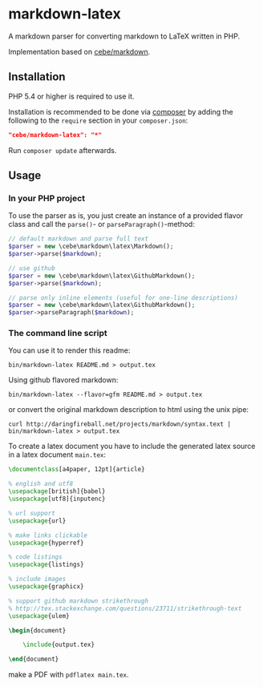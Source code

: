 markdown-latex
==============

A markdown parser for converting markdown to LaTeX written in PHP.

Implementation based on [cebe/markdown][].

[cebe/markdown]: https://github.com/cebe/markdown "A markdown parser for PHP"


Installation
------------

PHP 5.4 or higher is required to use it.

Installation is recommended to be done via [composer][] by adding the following to the `require` section in your `composer.json`:

```json
"cebe/markdown-latex": "*"
```

Run `composer update` afterwards.

[composer]: https://getcomposer.org/ "The PHP package manager"

Usage
-----

### In your PHP project

To use the parser as is, you just create an instance of a provided flavor class and call the `parse()`-
or `parseParagraph()`-method:

```php
// default markdown and parse full text
$parser = new \cebe\markdown\latex\Markdown();
$parser->parse($markdown);

// use github
$parser = new \cebe\markdown\latex\GithubMarkdown();
$parser->parse($markdown);

// parse only inline elements (useful for one-line descriptions)
$parser = new \cebe\markdown\latex\GithubMarkdown();
$parser->parseParagraph($markdown);
```

### The command line script

You can use it to render this readme:

    bin/markdown-latex README.md > output.tex

Using github flavored markdown:

    bin/markdown-latex --flavor=gfm README.md > output.tex

or convert the original markdown description to html using the unix pipe:

    curl http://daringfireball.net/projects/markdown/syntax.text | bin/markdown-latex > output.tex

To create a latex document you have to include the generated latex source in a latex document `main.tex`:

```tex
\documentclass[a4paper, 12pt]{article}

% english and utf8
\usepackage[british]{babel}
\usepackage[utf8]{inputenc}

% url support
\usepackage{url}

% make links clickable
\usepackage{hyperref}

% code listings
\usepackage{listings}

% include images
\usepackage{graphicx}

% support github markdown strikethrough
% http://tex.stackexchange.com/questions/23711/strikethrough-text
\usepackage{ulem}

\begin{document}

	\include{output.tex}

\end{document}
```

make a PDF with `pdflatex main.tex`.